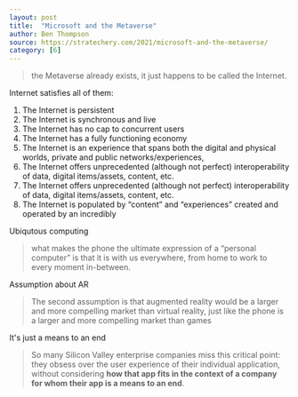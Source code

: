 ```yaml
---
layout: post
title:  "Microsoft and the Metaverse"
author: Ben Thompson
source: https://stratechery.com/2021/microsoft-and-the-metaverse/
category: [6]
---
```


> the Metaverse already exists, it just happens to be called the Internet.

Internet satisfies all of them:

1. The Internet is persistent
1. The Internet is synchronous and live
1. The Internet has no cap to concurrent users
1. The Internet has a fully functioning economy
1. The Internet is an experience that spans both the digital and physical worlds, private and public networks/experiences,
1. The Internet offers unprecedented (although not perfect) interoperability of data, digital items/assets, content, etc.
1. The Internet offers unprecedented (although not perfect) interoperability of data, digital items/assets, content, etc.
1. The Internet is populated by “content” and “experiences” created and operated by an incredibly

Ubiqutous computing

> what makes the phone the ultimate expression of a “personal computer” is that it is with us everywhere, from home to work to every moment in-between.

Assumption about AR

> The second assumption is that augmented reality would be a larger and more compelling market than virtual reality, just like the phone is a larger and more compelling market than games

It's just a means to an end

> So many Silicon Valley enterprise companies miss this critical point: they obsess over the user experience of their individual application, without considering **how that app fits in the context of a company for whom their app is a means to an end**.
